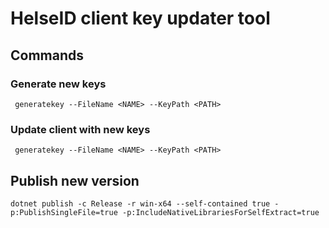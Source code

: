 ﻿# HelseID client key updater tool

## Commands

### Generate new keys

```
 generatekey --FileName <NAME> --KeyPath <PATH>
```

### Update client with new keys

```
 generatekey --FileName <NAME> --KeyPath <PATH>
```

## Publish new version
```
dotnet publish -c Release -r win-x64 --self-contained true -p:PublishSingleFile=true -p:IncludeNativeLibrariesForSelfExtract=true
```
